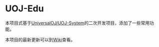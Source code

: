# UOJ-Edu

本项目式基于[UniversalOJ/UOJ-System](https://github.com/UniversalOJ/UOJ-System)的二次开发项目，添加了一些常用功能。

本项目的最新更新可以到[Wiki](https://github.com/BIDGroup/UOJ-Edu/wiki/Features)查看。
